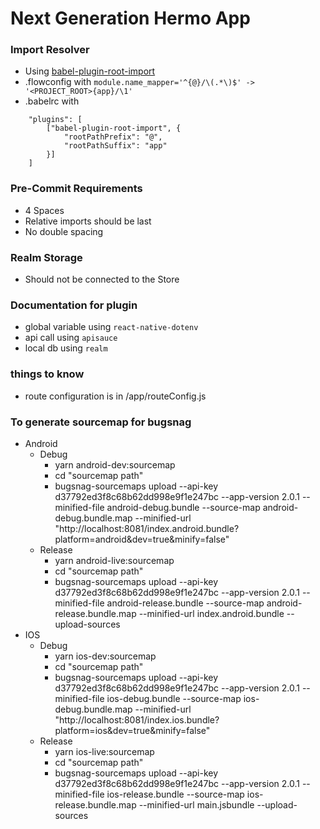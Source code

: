 # Next Generation Hermo App


### Import Resolver
- Using [babel-plugin-root-import](https://www.npmjs.com/package/babel-plugin-root-import)
- .flowconfig with `module.name_mapper='^{@}/\(.*\)$' -> '<PROJECT_ROOT>{app}/\1'`
- .babelrc with
```
    "plugins": [
        ["babel-plugin-root-import", {
            "rootPathPrefix": "@",
            "rootPathSuffix": "app"
        }]
    ]
```

### Pre-Commit Requirements
- 4 Spaces
- Relative imports should be last
- No double spacing

### Realm Storage
- Should not be connected to the Store



### Documentation for plugin
- global variable using `react-native-dotenv`
- api call using `apisauce`
- local db using `realm`

### things to know
- route configuration is in /app/routeConfig.js

### To generate sourcemap for bugsnag
* Android
    * Debug
        - yarn android-dev:sourcemap
        - cd "sourcemap path"
        - bugsnag-sourcemaps upload --api-key d37792ed3f8c68b62dd998e9f1e247bc --app-version 2.0.1 --minified-file android-debug.bundle --source-map android-debug.bundle.map --minified-url "http://localhost:8081/index.android.bundle?platform=android&dev=true&minify=false"
    * Release
        - yarn android-live:sourcemap
        - cd "sourcemap path"
        - bugsnag-sourcemaps upload --api-key d37792ed3f8c68b62dd998e9f1e247bc --app-version 2.0.1 --minified-file android-release.bundle --source-map android-release.bundle.map --minified-url index.android.bundle --upload-sources
* IOS
    * Debug
        - yarn ios-dev:sourcemap
        - cd "sourcemap path"
        - bugsnag-sourcemaps upload --api-key d37792ed3f8c68b62dd998e9f1e247bc --app-version 2.0.1 --minified-file ios-debug.bundle --source-map ios-debug.bundle.map --minified-url "http://localhost:8081/index.ios.bundle?platform=ios&dev=true&minify=false"
    * Release
        - yarn ios-live:sourcemap
        - cd "sourcemap path"
        - bugsnag-sourcemaps upload --api-key d37792ed3f8c68b62dd998e9f1e247bc --app-version 2.0.1 --minified-file ios-release.bundle --source-map ios-release.bundle.map --minified-url main.jsbundle --upload-sources